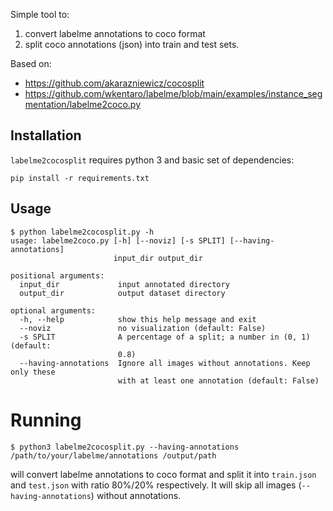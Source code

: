 Simple tool to:
1) convert labelme annotations to coco format
2) split coco annotations (json) into train and test sets.

Based on:
- https://github.com/akarazniewicz/cocosplit
- https://github.com/wkentaro/labelme/blob/main/examples/instance_segmentation/labelme2coco.py

## Installation

``labelme2cocosplit`` requires python 3 and basic set of dependencies:

```
pip install -r requirements.txt
```

## Usage

```
$ python labelme2cocosplit.py -h          
usage: labelme2coco.py [-h] [--noviz] [-s SPLIT] [--having-annotations]
                       input_dir output_dir

positional arguments:
  input_dir             input annotated directory
  output_dir            output dataset directory

optional arguments:
  -h, --help            show this help message and exit
  --noviz               no visualization (default: False)
  -s SPLIT              A percentage of a split; a number in (0, 1) (default:
                        0.8)
  --having-annotations  Ignore all images without annotations. Keep only these
                        with at least one annotation (default: False)
```

# Running

```
$ python3 labelme2cocosplit.py --having-annotations /path/to/your/labelme/annotations /output/path
```

will convert labelme annotations to coco format and split it into ``train.json`` and ``test.json`` with ratio 80%/20% respectively. It will skip all
images (``--having-annotations``) without annotations.
